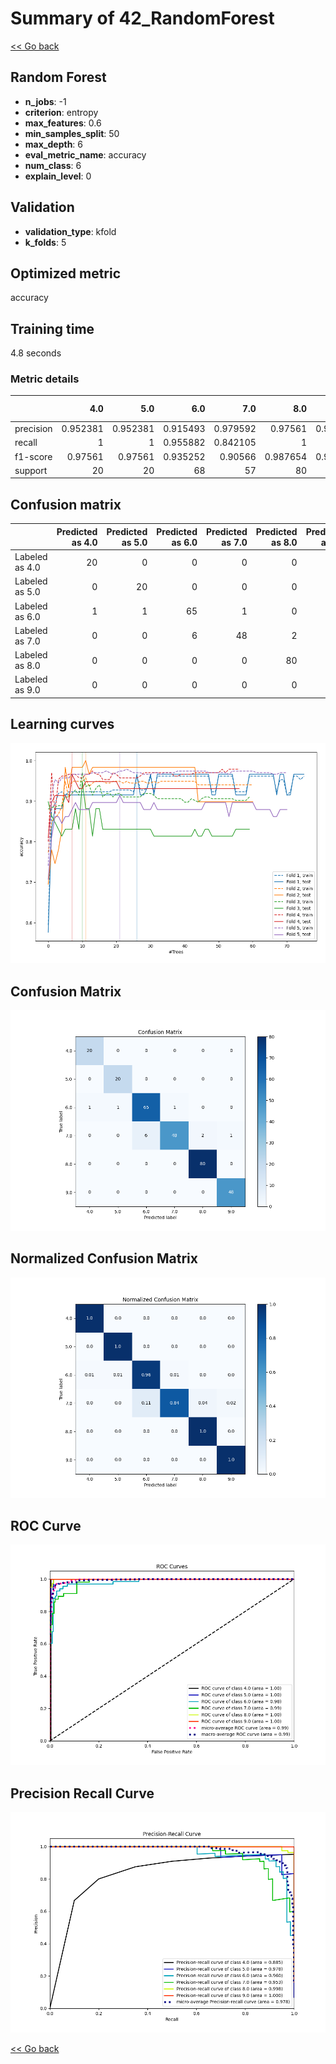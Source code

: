 # Summary of 42_RandomForest

[<< Go back](../README.md)


## Random Forest
- **n_jobs**: -1
- **criterion**: entropy
- **max_features**: 0.6
- **min_samples_split**: 50
- **max_depth**: 6
- **eval_metric_name**: accuracy
- **num_class**: 6
- **explain_level**: 0

## Validation
 - **validation_type**: kfold
 - **k_folds**: 5

## Optimized metric
accuracy

## Training time

4.8 seconds

### Metric details
|           |       4.0 |       5.0 |       6.0 |       7.0 |       8.0 |       9.0 |   accuracy |   macro avg |   weighted avg |   logloss |
|:----------|----------:|----------:|----------:|----------:|----------:|----------:|-----------:|------------:|---------------:|----------:|
| precision |  0.952381 |  0.952381 |  0.915493 |  0.979592 |  0.97561  |  0.979592 |   0.959044 |    0.959175 |       0.959914 |  0.375966 |
| recall    |  1        |  1        |  0.955882 |  0.842105 |  1        |  1        |   0.959044 |    0.966331 |       0.959044 |  0.375966 |
| f1-score  |  0.97561  |  0.97561  |  0.935252 |  0.90566  |  0.987654 |  0.989691 |   0.959044 |    0.961579 |       0.958231 |  0.375966 |
| support   | 20        | 20        | 68        | 57        | 80        | 48        |   0.959044 |  293        |     293        |  0.375966 |


## Confusion matrix
|                |   Predicted as 4.0 |   Predicted as 5.0 |   Predicted as 6.0 |   Predicted as 7.0 |   Predicted as 8.0 |   Predicted as 9.0 |
|:---------------|-------------------:|-------------------:|-------------------:|-------------------:|-------------------:|-------------------:|
| Labeled as 4.0 |                 20 |                  0 |                  0 |                  0 |                  0 |                  0 |
| Labeled as 5.0 |                  0 |                 20 |                  0 |                  0 |                  0 |                  0 |
| Labeled as 6.0 |                  1 |                  1 |                 65 |                  1 |                  0 |                  0 |
| Labeled as 7.0 |                  0 |                  0 |                  6 |                 48 |                  2 |                  1 |
| Labeled as 8.0 |                  0 |                  0 |                  0 |                  0 |                 80 |                  0 |
| Labeled as 9.0 |                  0 |                  0 |                  0 |                  0 |                  0 |                 48 |

## Learning curves
![Learning curves](learning_curves.png)
## Confusion Matrix

![Confusion Matrix](confusion_matrix.png)


## Normalized Confusion Matrix

![Normalized Confusion Matrix](confusion_matrix_normalized.png)


## ROC Curve

![ROC Curve](roc_curve.png)


## Precision Recall Curve

![Precision Recall Curve](precision_recall_curve.png)



[<< Go back](../README.md)
